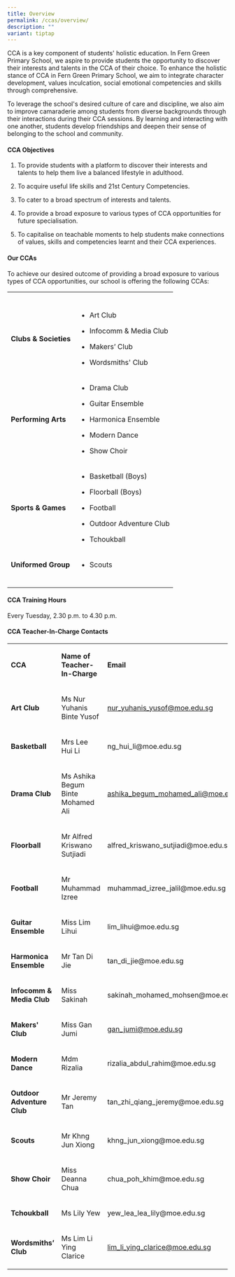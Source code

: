 ```yaml
---
title: Overview
permalink: /ccas/overview/
description: ""
variant: tiptap
---
```

<p>CCA is a key component of students' holistic education. In Fern Green
Primary School, we aspire to provide students the opportunity to discover
their interests and talents in the CCA of their choice. To enhance the
holistic stance of CCA in Fern Green Primary School, we aim to integrate
character development, values inculcation, social emotional competencies
and skills through comprehensive.</p>
<p>To leverage the school's desired culture of care and discipline, we also
aim to improve camaraderie among students from diverse backgrounds through
their interactions during their CCA sessions. By learning and interacting
with one another, students develop friendships and deepen their sense of
belonging to the school and community.</p>
<h4><strong>CCA Objectives</strong></h4>
<ol data-tight="true" class="tight">
<li>
<p>To provide students with a platform to discover their interests and talents
to help them live a balanced lifestyle in adulthood.</p>
</li>
<li>
<p>To acquire useful life skills and 21st Century Competencies.</p>
</li>
<li>
<p>To cater to a broad spectrum of interests and talents.</p>
</li>
<li>
<p>To provide a broad exposure to various types of CCA opportunities for
future specialisation.</p>
</li>
<li>
<p>To capitalise on teachable moments to help students make connections of
values, skills and competencies learnt and their CCA experiences.</p>
</li>
</ol>
<h4><strong>Our CCAs</strong></h4>
<p>To achieve our desired outcome of providing a broad exposure to various
types of CCA opportunities, our school is offering the following CCAs:</p>
<table style="minWidth: 50px">
<colgroup>
<col>
<col>
</colgroup>
<tbody>
<tr>
<th rowspan="1" colspan="1">
<p></p>
</th>
<th rowspan="1" colspan="1">
<p></p>
</th>
</tr>
<tr>
<td rowspan="1" colspan="1">
<p><strong>Clubs &amp; Societies</strong>
</p>
</td>
<td rowspan="1" colspan="1">
<ul>
<li>
<p>Art Club</p>
</li>
<li>
<p>Infocomm &amp; Media Club</p>
</li>
<li>
<p>Makers’ Club</p>
</li>
<li>
<p>Wordsmiths' Club</p>
</li>
</ul>
</td>
</tr>
<tr>
<td rowspan="1" colspan="1">
<p><strong>Performing Arts</strong>
</p>
</td>
<td rowspan="1" colspan="1">
<ul>
<li>
<p>Drama Club</p>
</li>
<li>
<p>Guitar Ensemble</p>
</li>
<li>
<p>Harmonica Ensemble</p>
</li>
<li>
<p>Modern Dance</p>
</li>
<li>
<p>Show Choir</p>
</li>
</ul>
</td>
</tr>
<tr>
<td rowspan="1" colspan="1">
<p><strong>Sports &amp; Games</strong>
</p>
</td>
<td rowspan="1" colspan="1">
<ul>
<li>
<p>Basketball (Boys)</p>
</li>
<li>
<p>Floorball (Boys)</p>
</li>
<li>
<p>Football</p>
</li>
<li>
<p>Outdoor Adventure Club</p>
</li>
<li>
<p>Tchoukball&nbsp;</p>
</li>
</ul>
</td>
</tr>
<tr>
<td rowspan="1" colspan="1">
<p><strong>Uniformed Group</strong>
</p>
</td>
<td rowspan="1" colspan="1">
<ul>
<li>
<p>Scouts</p>
</li>
</ul>
</td>
</tr>
<tr>
<td rowspan="1" colspan="1">
<p></p>
</td>
<td rowspan="1" colspan="1">
<p></p>
</td>
</tr>
</tbody>
</table>
<h4><strong>CCA Training Hours</strong></h4>
<p>Every Tuesday, 2.30 p.m. to 4.30 p.m.</p>
<h4><strong>CCA Teacher-In-Charge Contacts</strong></h4>
<table style="minWidth: 75px">
<colgroup>
<col>
<col>
<col>
</colgroup>
<tbody>
<tr>
<td rowspan="1" colspan="1">
<p><strong>CCA</strong>
</p>
</td>
<td rowspan="1" colspan="1">
<p><strong>Name of Teacher-In-Charge</strong>
</p>
</td>
<td rowspan="1" colspan="1">
<p><strong>Email</strong>
</p>
</td>
</tr>
<tr>
<td rowspan="1" colspan="1">
<p><strong>Art Club</strong>
</p>
</td>
<td rowspan="1" colspan="1">
<p>Ms Nur Yuhanis Binte Yusof</p>
</td>
<td rowspan="1" colspan="1">
<p><a href="mailto:nur_yuhanis_yusof@moe.edu.sg" rel="noopener noreferrer nofollow" target="_blank">nur_yuhanis_yusof@moe.edu.sg</a>
</p>
</td>
</tr>
<tr>
<td rowspan="1" colspan="1">
<p><strong>Basketball</strong>
</p>
</td>
<td rowspan="1" colspan="1">
<p>Mrs Lee Hui Li</p>
</td>
<td rowspan="1" colspan="1">
<p><a rel="noopener noreferrer nofollow" target="_blank">ng_hui_li@moe.edu.sg</a>
</p>
</td>
</tr>
<tr>
<td rowspan="1" colspan="1">
<p><strong>Drama Club</strong>
</p>
</td>
<td rowspan="1" colspan="1">
<p>Ms Ashika Begum Binte Mohamed Ali</p>
</td>
<td rowspan="1" colspan="1">
<p><a href="mailto:ashika_begum_mohamed_ali@moe.edu.sg" rel="noopener noreferrer nofollow" target="_blank">ashika_begum_mohamed_ali@moe.edu.sg</a>
</p>
</td>
</tr>
<tr>
<td rowspan="1" colspan="1">
<p><strong>Floorball</strong>
</p>
</td>
<td rowspan="1" colspan="1">
<p>Mr Alfred Kriswano Sutjiadi</p>
</td>
<td rowspan="1" colspan="1">
<p><a rel="noopener noreferrer nofollow" target="_blank">alfred_kriswano_sutjiadi@moe.edu.sg</a>
</p>
</td>
</tr>
<tr>
<td rowspan="1" colspan="1">
<p><strong>Football</strong>
</p>
</td>
<td rowspan="1" colspan="1">
<p>Mr Muhammad Izree</p>
</td>
<td rowspan="1" colspan="1">
<p><a rel="noopener noreferrer nofollow" target="_blank">muhammad_izree_jalil@moe.edu.sg</a>
</p>
</td>
</tr>
<tr>
<td rowspan="1" colspan="1">
<p><strong>Guitar Ensemble</strong>
</p>
</td>
<td rowspan="1" colspan="1">
<p>Miss Lim Lihui</p>
</td>
<td rowspan="1" colspan="1">
<p><a rel="noopener noreferrer nofollow" target="_blank">lim_lihui@moe.edu.sg</a>
</p>
</td>
</tr>
<tr>
<td rowspan="1" colspan="1">
<p><strong>Harmonica Ensemble</strong>
</p>
</td>
<td rowspan="1" colspan="1">
<p>Mr Tan Di Jie</p>
</td>
<td rowspan="1" colspan="1">
<p><a rel="noopener noreferrer nofollow" target="_blank">tan_di_jie@moe.edu.sg</a>
</p>
</td>
</tr>
<tr>
<td rowspan="1" colspan="1">
<p><strong>Infocomm &amp; Media Club</strong>
</p>
</td>
<td rowspan="1" colspan="1">
<p>Miss Sakinah</p>
</td>
<td rowspan="1" colspan="1">
<p><a rel="noopener noreferrer nofollow" target="_blank">sakinah_mohamed_mohsen@moe.edu.sg</a>
</p>
</td>
</tr>
<tr>
<td rowspan="1" colspan="1">
<p><strong>Makers' Club</strong>
</p>
</td>
<td rowspan="1" colspan="1">
<p>Miss Gan Jumi</p>
</td>
<td rowspan="1" colspan="1">
<p><a href="mailto:gan_jumi@moe.edu.sg" rel="noopener noreferrer nofollow" target="_blank">gan_jumi@moe.edu.sg</a>
</p>
</td>
</tr>
<tr>
<td rowspan="1" colspan="1">
<p><strong>Modern Dance</strong>
</p>
</td>
<td rowspan="1" colspan="1">
<p>Mdm Rizalia</p>
</td>
<td rowspan="1" colspan="1">
<p><a rel="noopener noreferrer nofollow" target="_blank">rizalia_abdul_rahim@moe.edu.sg</a>
</p>
</td>
</tr>
<tr>
<td rowspan="1" colspan="1">
<p><strong>Outdoor Adventure Club</strong>
</p>
</td>
<td rowspan="1" colspan="1">
<p>Mr Jeremy Tan</p>
</td>
<td rowspan="1" colspan="1">
<p><a rel="noopener noreferrer nofollow" target="_blank">tan_zhi_qiang_jeremy@moe.edu.sg</a>
</p>
</td>
</tr>
<tr>
<td rowspan="1" colspan="1">
<p><strong>Scouts</strong>
</p>
</td>
<td rowspan="1" colspan="1">
<p>Mr Khng Jun Xiong</p>
</td>
<td rowspan="1" colspan="1">
<p><a rel="noopener noreferrer nofollow" target="_blank">khng_jun_xiong@moe.edu.sg</a>
</p>
</td>
</tr>
<tr>
<td rowspan="1" colspan="1">
<p><strong>Show Choir</strong>
</p>
</td>
<td rowspan="1" colspan="1">
<p>Miss Deanna Chua</p>
</td>
<td rowspan="1" colspan="1">
<p><a rel="noopener noreferrer nofollow" target="_blank">chua_poh_khim@moe.edu.sg</a>
</p>
</td>
</tr>
<tr>
<td rowspan="1" colspan="1">
<p><strong>Tchoukball</strong>
</p>
</td>
<td rowspan="1" colspan="1">
<p>Ms Lily Yew</p>
</td>
<td rowspan="1" colspan="1">
<p><a rel="noopener noreferrer nofollow" target="_blank">yew_lea_lea_lily@moe.edu.sg</a>
</p>
</td>
</tr>
<tr>
<td rowspan="1" colspan="1">
<p><strong>Wordsmiths’ Club</strong>
</p>
</td>
<td rowspan="1" colspan="1">
<p>Ms Lim Li Ying Clarice</p>
</td>
<td rowspan="1" colspan="1">
<p><a href="mailto:lim_li_ying_clarice@moe.edu.sg" rel="noopener noreferrer nofollow" target="_blank">lim_li_ying_clarice@moe.edu.sg</a>
</p>
</td>
</tr>
</tbody>
</table>
<p></p>